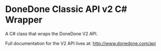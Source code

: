 DoneDone Classic API v2 C# Wrapper
=============

A C# class that wraps the DoneDone V2 API.

Full documentation for the V2 API lives at: http://www.donedone.com/api
